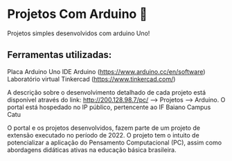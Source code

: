 # Projetos Com Arduino 🤖

Projetos simples desenvolvidos com arduino Uno!

## Ferramentas utilizadas:

Placa Arduino Uno
IDE Arduino (https://www.arduino.cc/en/software)
Laboratório virtual Tinkercad (https://www.tinkercad.com/)

A descrição sobre o desenvolvimento detalhado de cada projeto está disponível através do link: http://200.128.98.7/pc/ --> Projetos --> Arduino.
O portal está hospedado no IP público, pertencente ao IF Baiano Campus Catu

O portal e os projetos desenvolvidos, fazem parte de um projeto de extensão executado no período de 2022.
O projeto tem o intuito de potencializar a aplicação do Pensamento Computacional (PC), assim como abordagens didáticas ativas na educação básica brasileira.
